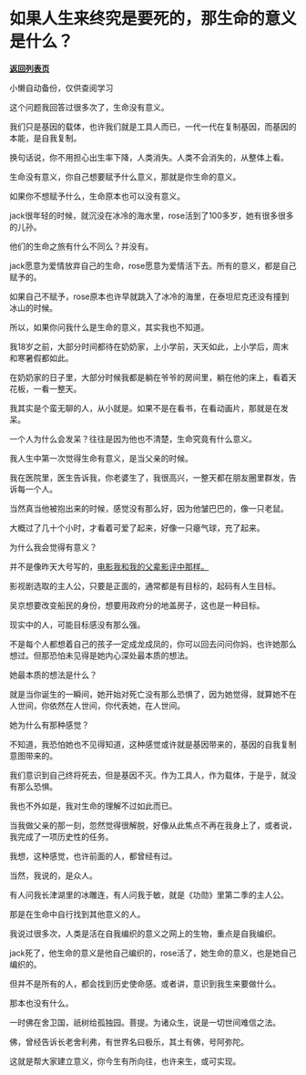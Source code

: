 # 如果人生来终究是要死的，那生命的意义是什么？

[**返回列表页**](/gzh/记忆承载3)

小懒自动备份，仅供查阅学习

这个问题我回答过很多次了，生命没有意义。  

  

我们只是基因的载体，也许我们就是工具人而已，一代一代在复制基因，而基因的本能，是自我复制。  

  

换句话说，你不用担心出生率下降，人类消失。人类不会消失的，从整体上看。

  

生命没有意义，你自己想要赋予什么意义，那就是你生命的意义。  

  

如果你不想赋予什么，生命原本也可以没有意义。

  

jack很年轻的时候，就沉没在冰冷的海水里，rose活到了100多岁，她有很多很多的儿孙。  

  

他们的生命之旅有什么不同么？并没有。  

  

jack愿意为爱情放弃自己的生命，rose愿意为爱情活下去。所有的意义，都是自己赋予的。  

  

如果自己不赋予，rose原本也许早就跳入了冰冷的海里，在泰坦尼克还没有撞到冰山的时候。

  

所以，如果你问我什么是生命的意义，其实我也不知道。  

  

我18岁之前，大部分时间都待在奶奶家，上小学前，天天如此，上小学后，周末和寒暑假都如此。  

  

在奶奶家的日子里，大部分时候我都是躺在爷爷的房间里，躺在他的床上，看着天花板，一看一整天。  

  

我其实是个蛮无聊的人，从小就是。如果不是在看书，在看动画片，那就是在发呆。  

  

一个人为什么会发呆？往往是因为他也不清楚，生命究竟有什么意义。  

  

我人生中第一次觉得生命有意义，是当父亲的时候。  

  

我在医院里，医生告诉我，你老婆生了，我很高兴，一整天都在朋友圈里群发，告诉每一个人。

  

当然真当他被抱出来的时候，感觉没有那么好，因为他皱巴巴的，像一只老鼠。  

  

大概过了几十个小时，才看着可爱了起来，好像一只瘪气球，充了起来。  

  

为什么我会觉得有意义？  

  

并不是像昨天大号写的，[电影我和我的父辈影评中那样。](http://mp.weixin.qq.com/s?__biz=MzU0MjYwNDU2Mw==&mid=2247501296&idx=1&sn=6c4b1f1406a6e289aee7ff55b3377128&chksm=fb1aa98ccc6d209afc7f9b7e138b0873a8f7e93b9be35c8dc4f3c5b3ed446b7005b19cfaf85a&scene=21#wechat_redirect)

  

影视剧选取的主人公，只要是正面的，通常都是有目标的，起码有人生目标。  

  

吴京想要改变船民的身份，想要用政府分的地盖房子，这也是一种目标。  

  

现实中的人，可能目标感没有那么强。

  

不是每个人都想着自己的孩子一定成龙成凤的，你可以回去问问你妈，也许她那么想过。但那恐怕未见得是她内心深处最本质的想法。

  

她最本质的想法是什么？  

  

就是当你诞生的一瞬间，她开始对死亡没有那么恐惧了，因为她觉得，就算她不在人世间，你依然在人世间，你代表她，在人世间。

  

她为什么有那种感觉？  

  

不知道，我恐怕她也不见得知道，这种感觉或许就是基因带来的，基因的自我复制意图带来的。

  

我们意识到自己终将死去，但是基因不灭。作为工具人，作为载体，于是乎，就没有那么恐惧。

  

我也不外如是，我对生命的理解不过如此而已。  

  

当我做父亲的那一刻，忽然觉得很解脱，好像从此焦点不再在我身上了，或者说，我完成了一项历史性的任务。

  

我想，这种感觉，也许前面的人，都曾经有过。  

  

当然，我说的，是众人。  

  

有人问我长津湖里的冰雕连，有人问我于敏，就是《功勋》里第二季的主人公。

  

那是在生命中自行找到其他意义的人。  

  

我说过很多次，人类是活在自我编织的意义之网上的生物，重点是自我编织。

  

jack死了，他生命的意义是他自己编织的，rose活了，她生命的意义，也是她自己编织的。  

  

但并不是所有的人，都会找到历史使命感。或者讲，意识到我生来要做什么。

  

那本也没有什么。

  

一时佛在舍卫国，祇树给孤独园。菩提。为诸众生，说是一切世间难信之法。

  

佛，曾经告诉长老舍利弗，有世界名曰极乐，其土有佛，号阿弥陀。

  

这就是帮大家建立意义，你今生有所向往，也许来生，或可实现。

